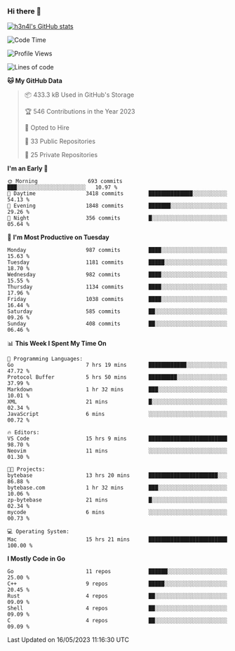 ### Hi there 👋

[![h3n4l's GitHub stats](https://github-readme-stats.vercel.app/api?username=h3n4l&count_private=true&show_icons=true&theme=radical)](https://github.com/h3n4l/github-readme-stats)

<!--START_SECTION:waka-->
![Code Time](http://img.shields.io/badge/Code%20Time-1%2C227%20hrs%204%20mins-blue)

![Profile Views](http://img.shields.io/badge/Profile%20Views-0-blue)

![Lines of code](https://img.shields.io/badge/From%20Hello%20World%20I%27ve%20Written-3.0%20million%20lines%20of%20code-blue)

**🐱 My GitHub Data** 

> 📦 433.3 kB Used in GitHub's Storage 
 > 
> 🏆 546 Contributions in the Year 2023
 > 
> 💼 Opted to Hire
 > 
> 📜 33 Public Repositories 
 > 
> 🔑 25 Private Repositories 
 > 
**I'm an Early 🐤** 

```text
🌞 Morning                693 commits         ███░░░░░░░░░░░░░░░░░░░░░░   10.97 % 
🌆 Daytime                3418 commits        ██████████████░░░░░░░░░░░   54.13 % 
🌃 Evening                1848 commits        ███████░░░░░░░░░░░░░░░░░░   29.26 % 
🌙 Night                  356 commits         █░░░░░░░░░░░░░░░░░░░░░░░░   05.64 % 
```
📅 **I'm Most Productive on Tuesday** 

```text
Monday                   987 commits         ████░░░░░░░░░░░░░░░░░░░░░   15.63 % 
Tuesday                  1181 commits        █████░░░░░░░░░░░░░░░░░░░░   18.70 % 
Wednesday                982 commits         ████░░░░░░░░░░░░░░░░░░░░░   15.55 % 
Thursday                 1134 commits        ████░░░░░░░░░░░░░░░░░░░░░   17.96 % 
Friday                   1038 commits        ████░░░░░░░░░░░░░░░░░░░░░   16.44 % 
Saturday                 585 commits         ██░░░░░░░░░░░░░░░░░░░░░░░   09.26 % 
Sunday                   408 commits         ██░░░░░░░░░░░░░░░░░░░░░░░   06.46 % 
```


📊 **This Week I Spent My Time On** 

```text
💬 Programming Languages: 
Go                       7 hrs 19 mins       ████████████░░░░░░░░░░░░░   47.72 % 
Protocol Buffer          5 hrs 50 mins       █████████░░░░░░░░░░░░░░░░   37.99 % 
Markdown                 1 hr 32 mins        ███░░░░░░░░░░░░░░░░░░░░░░   10.01 % 
XML                      21 mins             █░░░░░░░░░░░░░░░░░░░░░░░░   02.34 % 
JavaScript               6 mins              ░░░░░░░░░░░░░░░░░░░░░░░░░   00.72 % 

🔥 Editors: 
VS Code                  15 hrs 9 mins       █████████████████████████   98.70 % 
Neovim                   11 mins             ░░░░░░░░░░░░░░░░░░░░░░░░░   01.30 % 

🐱‍💻 Projects: 
bytebase                 13 hrs 20 mins      ██████████████████████░░░   86.88 % 
bytebase.com             1 hr 32 mins        ███░░░░░░░░░░░░░░░░░░░░░░   10.06 % 
zp-bytebase              21 mins             █░░░░░░░░░░░░░░░░░░░░░░░░   02.34 % 
mycode                   6 mins              ░░░░░░░░░░░░░░░░░░░░░░░░░   00.73 % 

💻 Operating System: 
Mac                      15 hrs 21 mins      █████████████████████████   100.00 % 
```

**I Mostly Code in Go** 

```text
Go                       11 repos            ██████░░░░░░░░░░░░░░░░░░░   25.00 % 
C++                      9 repos             █████░░░░░░░░░░░░░░░░░░░░   20.45 % 
Rust                     4 repos             ██░░░░░░░░░░░░░░░░░░░░░░░   09.09 % 
Shell                    4 repos             ██░░░░░░░░░░░░░░░░░░░░░░░   09.09 % 
C                        4 repos             ██░░░░░░░░░░░░░░░░░░░░░░░   09.09 % 
```




 Last Updated on 16/05/2023 11:16:30 UTC
<!--END_SECTION:waka-->

